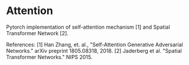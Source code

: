 # Attention
Pytorch implementation of self-attention mechanism [1] and Spatial Transformer Network [2].

References:
[1] Han Zhang, et. al., "Self-Attention Generative Adversarial Networks." arXiv preprint 1805.08318, 2018.
[2] Jaderberg et al. "Spatial Transformer Networks." NIPS 2015. 
